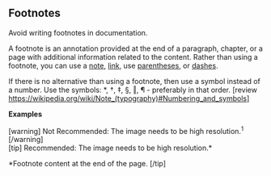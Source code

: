 ## Footnotes

Avoid writing footnotes in documentation.

A footnote is an annotation provided at the end of a paragraph, chapter, or a page with additional information related to the content.
Rather than using a footnote, you can use a [note](), [link](), use [parentheses](), or [dashes]().

If there is no alternative than using a footnote, then use a symbol instead of a number. Use the symbols: *, †, ‡, §, ‖, ¶ - preferably in that order. [review https://wikipedia.org/wiki/Note_(typography)#Numbering_and_symbols]

**Examples**  

[warning] Not Recommended: The image needs to be high resolution.<sup>1</sup> [/warning]  
[tip] Recommended: The image needs to be high resolution.*  

*Footnote content at the end of the page. [/tip]
